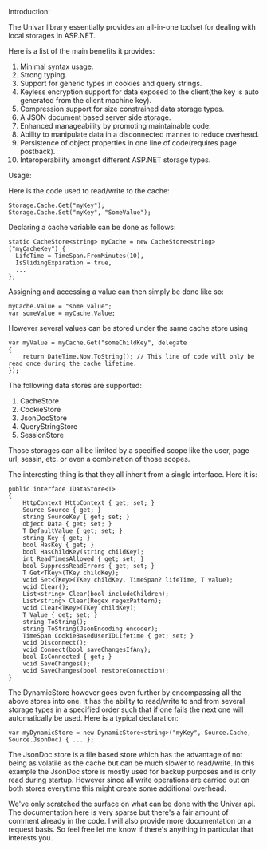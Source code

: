 Introduction:

The Univar library essentially provides an all-in-one toolset for dealing with local storages in ASP.NET.

Here is a list of the main benefits it provides:
1. Minimal syntax usage.
2. Strong typing.
3. Support for generic types in cookies and query strings.
4. Keyless encryption support for data exposed to the client(the key is auto generated from the client machine key).
5. Compression support for size constrained data storage types.
6. A JSON document based server side storage.
4. Enhanced manageability by promoting maintainable code.
5. Ability to manipulate data in a disconnected manner to reduce overhead.
6. Persistence of object properties in one line of code(requires page postback).
7. Interoperability amongst different ASP.NET storage types.


Usage:

Here is the code used to read/write to the cache:

    Storage.Cache.Get("myKey");
    Storage.Cache.Set("myKey", "SomeValue");

Declaring a cache variable can be done as follows:
    
    static CacheStore<string> myCache = new CacheStore<string>("myCacheKey") { 
      LifeTime = TimeSpan.FromMinutes(10), 
      IsSlidingExpiration = true,
      ...
    };

Assigning and accessing a value can then simply be done like so:

    myCache.Value = "some value";
    var someValue = myCache.Value;

However several values can be stored under the same cache store using 

    var myValue = myCache.Get("someChildKey", delegate
    {
        return DateTime.Now.ToString(); // This line of code will only be read once during the cache lifetime.
    });

The following data stores are supported:

1. CacheStore
2. CookieStore
3. JsonDocStore
4. QueryStringStore
5. SessionStore

Those storages can all be limited by a specified scope like the user, page url, sessin, etc. or even a combination of those scopes.

The interesting thing is that they all inherit from a single interface. Here it is:

    public interface IDataStore<T>
    {
        HttpContext HttpContext { get; set; }
        Source Source { get; }
        string SourceKey { get; set; }
        object Data { get; set; }
        T DefaultValue { get; set; }
        string Key { get; }
        bool HasKey { get; }
        bool HasChildKey(string childKey);
        int ReadTimesAllowed { get; set; }
        bool SuppressReadErrors { get; set; }
        T Get<TKey>(TKey childKey);
        void Set<TKey>(TKey childKey, TimeSpan? lifeTime, T value);
        void Clear();
        List<string> Clear(bool includeChildren);
        List<string> Clear(Regex regexPattern);
        void Clear<TKey>(TKey childKey);
        T Value { get; set; }
        string ToString();
        string ToString(JsonEncoding encoder);
        TimeSpan CookieBasedUserIDLifetime { get; set; }
        void Disconnect();
        void Connect(bool saveChangesIfAny);
        bool IsConnected { get; }
        void SaveChanges();
        void SaveChanges(bool restoreConnection);
    }



The DynamicStore however goes even further by encompassing all the above stores into one. It has the ability to read/write to and from several storage types in a specified order such that if one fails the next one will automatically be used. Here is a typical declaration:

    var myDynamicStore = new DynamicStore<string>("myKey", Source.Cache, Source.JsonDoc) { ... };

The JsonDoc store is a file based store which has the advantage of not being as volatile as the cache but can be much slower to read/write. In this example the JsonDoc store is mostly used for backup purposes and is only read during startup. However since all write operations are carried out on both stores everytime this might create some additional overhead.

We've only scratched the surface on what can be done with the Univar api. The documentation here is very sparse but there's a fair amount of comment already in the code. I will also provide more documentation on a request basis. So feel free let me know if there's anything in particular that interests you.
